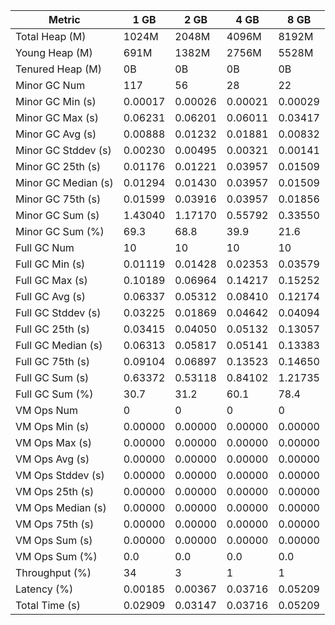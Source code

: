 | Metric | 1 GB | 2 GB | 4 GB | 8 GB |
|------|----|----|----|----|
| Total Heap (M) | 1024M | 2048M | 4096M | 8192M |
| Young Heap (M) | 691M | 1382M | 2756M | 5528M |
| Tenured Heap (M) | 0B | 0B | 0B | 0B |
| Minor GC Num | 117 | 56 | 28 | 22 |
| Minor GC Min (s) | 0.00017 | 0.00026 | 0.00021 | 0.00029 |
| Minor GC Max (s) | 0.06231 | 0.06201 | 0.06011 | 0.03417 |
| Minor GC Avg (s) | 0.00888 | 0.01232 | 0.01881 | 0.00832 |
| Minor GC Stddev (s) | 0.00230 | 0.00495 | 0.00321 | 0.00141 |
| Minor GC 25th (s) | 0.01176 | 0.01221 | 0.03957 | 0.01509 |
| Minor GC Median (s) | 0.01294 | 0.01430 | 0.03957 | 0.01509 |
| Minor GC 75th (s) | 0.01599 | 0.03916 | 0.03957 | 0.01856 |
| Minor GC Sum (s) | 1.43040 | 1.17170 | 0.55792 | 0.33550 |
| Minor GC Sum (%) | 69.3 | 68.8 | 39.9 | 21.6 |
| Full GC Num | 10 | 10 | 10 | 10 |
| Full GC Min (s) | 0.01119 | 0.01428 | 0.02353 | 0.03579 |
| Full GC Max (s) | 0.10189 | 0.06964 | 0.14217 | 0.15252 |
| Full GC Avg (s) | 0.06337 | 0.05312 | 0.08410 | 0.12174 |
| Full GC Stddev (s) | 0.03225 | 0.01869 | 0.04642 | 0.04094 |
| Full GC 25th (s) | 0.03415 | 0.04050 | 0.05132 | 0.13057 |
| Full GC Median (s) | 0.06313 | 0.05817 | 0.05141 | 0.13383 |
| Full GC 75th (s) | 0.09104 | 0.06897 | 0.13523 | 0.14650 |
| Full GC Sum (s) | 0.63372 | 0.53118 | 0.84102 | 1.21735 |
| Full GC Sum (%) | 30.7 | 31.2 | 60.1 | 78.4 |
| VM Ops Num | 0 | 0 | 0 | 0 |
| VM Ops Min (s) | 0.00000 | 0.00000 | 0.00000 | 0.00000 |
| VM Ops Max (s) | 0.00000 | 0.00000 | 0.00000 | 0.00000 |
| VM Ops Avg (s) | 0.00000 | 0.00000 | 0.00000 | 0.00000 |
| VM Ops Stddev (s) | 0.00000 | 0.00000 | 0.00000 | 0.00000 |
| VM Ops 25th (s) | 0.00000 | 0.00000 | 0.00000 | 0.00000 |
| VM Ops Median (s) | 0.00000 | 0.00000 | 0.00000 | 0.00000 |
| VM Ops 75th (s) | 0.00000 | 0.00000 | 0.00000 | 0.00000 |
| VM Ops Sum (s) | 0.00000 | 0.00000 | 0.00000 | 0.00000 |
| VM Ops Sum (%) | 0.0 | 0.0 | 0.0 | 0.0 |
| Throughput (%) | 34 | 3 | 1 | 1 |
| Latency (%) | 0.00185 | 0.00367 | 0.03716 | 0.05209 |
| Total Time (s) | 0.02909 | 0.03147 | 0.03716 | 0.05209 |

